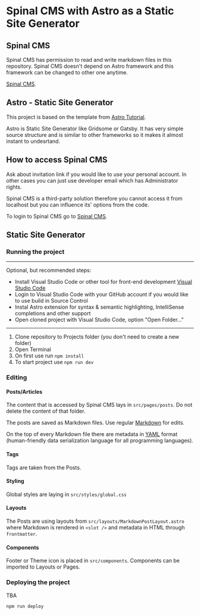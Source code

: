 # Spinal CMS with Astro as a Static Site Generator
## Spinal CMS
Spinal CMS has permission to read and write markdown files in this repository. Spinal CMS doesn't depend on Astro framework and this framework can be changed to other one anytime. 

[Spinal CMS](spinalcms.com/).

## Astro - Static Site Generator
This project is based on the template from [Astro Tutorial](https://docs.astro.build/en/tutorial/0-introduction/).

Astro is Static Site Generator like Gridsome or Gatsby. It has very simple source structure and is similar to other frameworks so it makes it almost instant to undesrtand.

## How to access Spinal CMS
Ask about invitation link if you would like to use your personal account.
In other cases you can just use developer email which has Administrator rights.

Spinal CMS is a third-party solution therefore you cannot access it from localhost but you can influence its' options from the code.

To login to Spinal CMS go to [Spinal CMS](https://app.spinalcms.com/login).

## Static Site Generator
### Running the project
***
Optional, but recommended steps:
- Install Visual Studio Code or other tool for front-end development [Visual Studio Code](https://code.visualstudio.com/Download)
- Login to Visual Studio Code with your GitHub account if you would like to use build in Source Control 
- Instal Astro extension for syntax & semantic highlighting, IntelliSense completions and other support
- Open cloned project with Visual Studio Code, option "Open Folder..."
*** 

1. Clone repository to Projects folder (you don't need to create a new folder)
2. Open Terminal
3. On first use run `npm install`
4. To start project use `npm run dev` 

### Editing
#### Posts/Articles
The content that is accessed by Spinal CMS lays in `src/pages/posts`. Do not delete the content of that folder.    

The posts are saved as Markdown files. Use regular [Markdown](https://www.markdownguide.org/basic-syntax/#code) for edits.   

On the top of every Markdown file there are metadata in [YAML](https://yaml.org/) format (human-friendly data serialization language for all programming languages).
#### Tags
Tags are taken from the Posts. 

#### Styling 
Global styles are laying in `src/styles/global.css`

#### Layouts
The Posts are using layouts from  `src/layouts/MarkdownPostLayout.astro` where Markdown is rendered in `<slot />` and metadata in HTML through `frontmatter`. 

#### Components
Footer or Theme icon is placed in `src/components`. Components can be imported to Layouts or Pages.

### Deploying the project
TBA

`npm run deploy` 
